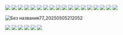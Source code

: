 ![](https://64.media.tumblr.com/9886f7faa64f36ac4a482143553cda40/1dee94f2f129f1de-91/s400x600/6b824ac4ddab8816dfcfae253c501e7bee617de0.gifv)
![](https://64.media.tumblr.com/cff9a755097d997ef5a43920663460c1/e9e5eaac84bb2c66-4f/s100x200/6bba68e074780ca40a5469f36e45f200bda12436.gifv)
![](https://64.media.tumblr.com/034d7e7932088fbf6ab85dbba3cbffc6/e9e5eaac84bb2c66-f1/s100x200/b847b7bed1f77aaed85330c64851f9d9b4934008.gifv)
![](https://64.media.tumblr.com/569ad778d83083a647b06716cebd12b6/39e4db71d2fb827a-5a/s400x600/ada2ece19936378ba1a4ec3cb010613d67a45ff1.gifv)
![](https://64.media.tumblr.com/59186a098f84633047ea26426dd4239f/d79b386dd434d7d8-fb/s100x200/aed089921d40635be42a3fab8cbc782280ce05b0.gifv)
![](https://64.media.tumblr.com/41dfaa729a9ae0f3f13ec75e982daa2e/d79b386dd434d7d8-82/s250x400/a1f016a472f34942f7844799e68d417b23f9df3e.gifv)
![](https://64.media.tumblr.com/d1c860a1646e9c204dd60ba177059424/097812a0e44be487-af/s100x200/ad91c18841496ddfe46e423adc9781667b3b3f9b.gifv)
![](https://64.media.tumblr.com/bc4864fd4af7629a888b91d69c615b4a/caf9ed2ff3cc2420-c5/s250x400/92a2481e9f65c3e3dd2ffe7204ebbc68b5e5b74c.gifv)
![](https://64.media.tumblr.com/a3badaadd50f625653b3ce0f1d0c2535/bea578ccfee15413-d4/s100x200/83f8e444df2921397ec81c46d4658577aa485b9a.gifv)
![](https://64.media.tumblr.com/6d3d3da0050d725630a987e2765dc46a/c5263e20482eb53e-3a/s100x200/3662f15a771650b82ea3ba8541c2136fa706a3f4.gifv)
![](https://64.media.tumblr.com/744feab12acd305bea270f6990378744/4b6c9e6bc20e955b-22/s250x400/7e3fb31395c462ed1bb9dbbc41c25d546ab1d533.gifv)
![](https://64.media.tumblr.com/9e6705159c05d517aa0a55e311d817f0/fe9498700cccdecd-8d/s250x400/0ab90086de91ffff443246cd3558596b498b8815.gifv)
![](https://64.media.tumblr.com/f765f3ae9b8363e1419a94095d89c501/fe9498700cccdecd-60/s100x200/77395cb9953b74cdf2f3f439c272b5af14f3274b.gifv)
![](https://64.media.tumblr.com/cd34200c893b4e4686480ee74fe7be2e/adc81060a5a66ef7-35/s100x200/6f3a6c30952b227570a0879115c0dcac698cff41.gifv)
![](https://64.media.tumblr.com/659ff5ce9a0e4d908848b2a939b16682/1172a51b22131685-3e/s100x200/e5ef556b8070475116719dbe37a6d5e7402294ce.gifv)
![](https://64.media.tumblr.com/2f12fc4a88173fedfb7d8a15599ebf29/1172a51b22131685-6b/s100x200/350ecc4644936822c6a8a66b2ced4eea9cd81486.gifv)
![](https://64.media.tumblr.com/db1c52ddf4c51075e7d8efb3c0b6b76e/9cccd069694a4eb4-27/s100x200/05fbd4812d095d7ec684aea0de9f1a64d17c93e0.gifv)
![](https://64.media.tumblr.com/ec2b10f7537c94f606da775e5ab7ffc4/35d77bcec20b3480-3c/s100x200/1f160f6ccef1d0a924147e569b8e1e77c1f3a4df.gifv)

![Без названия77_20250505212052](https://github.com/user-attachments/assets/3678a53b-2167-4024-acd8-b8d461eb6c7d)


![](https://64.media.tumblr.com/cacf4bdc9dce7849be5a9a661118b320/d3c80e3805ca7023-55/s250x400/36db63a0351b8814c33d03b444ada15f5a63bb8c.gifv)
![](https://64.media.tumblr.com/efef7e2e325f251df9a62289b409513f/1b8381f969116a1e-35/s100x200/428017619149fae5eceff070d8dacee2e66af115.gifv)
![](https://64.media.tumblr.com/f9288d1da6509c28da9196c184b18cd8/e9daf81347737213-7c/s400x600/19fb194438923232d059b72d84245ff740f1f2d7.gifv)
![](https://64.media.tumblr.com/c02d96c4eb94311fd7f5288f0923e494/0849fa6899c3a334-bd/s100x200/35dc756d877135b42a2d2fe28d8ed422d77c7353.gifv)
![](https://64.media.tumblr.com/e9ae1855920b563dd0fd7c4254f73bef/401b3412d2ee5779-84/s100x200/ac9f80fa5155d8ba9fcf5065759d670c6d021c06.gifv)
![](https://64.media.tumblr.com/239ff6514e75acf290e3405c87f60e66/d2d671a9a7d0e954-ee/s540x810/26c98e40e306796b0c032248772a5e1bcb3aad86.gifv)
